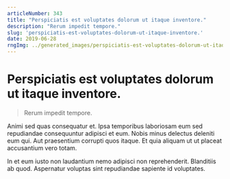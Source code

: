 ```yaml
---
articleNumber: 343
title: "Perspiciatis est voluptates dolorum ut itaque inventore."
description: "Rerum impedit tempore."
slug: 'perspiciatis-est-voluptates-dolorum-ut-itaque-inventore.'
date: 2019-06-28
rngImg: ../generated_images/perspiciatis-est-voluptates-dolorum-ut-itaque-inventore..jpg
---
```


# Perspiciatis est voluptates dolorum ut itaque inventore.

> Rerum impedit tempore.

Animi sed quas consequatur et. Ipsa temporibus laboriosam eum sed repudiandae consequuntur adipisci et eum. Nobis minus delectus deleniti eum qui. Aut praesentium corrupti quos itaque. Et quia aliquam ut ut placeat accusantium vero totam.
 In et eum iusto non laudantium nemo adipisci non reprehenderit. Blanditiis ab quod. Aspernatur voluptas sint repudiandae sapiente id voluptates.
